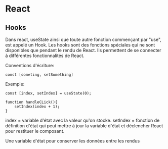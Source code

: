 # React

## Hooks

Dans react, useState ainsi que toute autre fonction commençant par "use", est appelé un Hook.
Les hooks sont des fonctions spéciales qui ne sont disponibles que pendant le rendu de React. Ils permettent de se connecter à différentes fonctionnalités de React. 

Conventions d'écriture:
````react
const [someting, setSomething] 
````

Exemple:
````React 
const [index, setIndex] = useState(0);

function handleCLick(){
	setIndex(index + 1);
}
````

index = variable d'état avec la valeur qu'on stocke.
setIndex = fonction de définition d'état qui peut mettre à jour la variable d'état et déclencher React pour restituer le composant.

Une variable d'état pour conserver les données entre les rendus